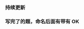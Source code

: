 <!--
 * @Descripttion: algFinal
 * @version: 1.0
 * @Author: qiuqian 19001020502邱谦
 * @Date: 2021-12-03 17:38:39
 * @LastEditors: qiquian
 * @LastEditTime: 2021-12-03 17:38:40
-->

### 持续更新
### 写完了的题，命名后面有带有 OK